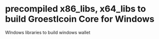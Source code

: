 # precompiled x86_libs, x64_libs to build Groestlcoin Core for Windows
WIndows libraries to build windows wallet
